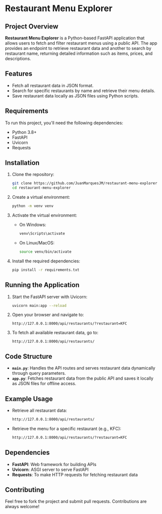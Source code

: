 # Restaurant Menu Explorer

## Project Overview

**Restaurant Menu Explorer** is a Python-based FastAPI application that allows users to fetch and filter restaurant menus using a public API. The app provides an endpoint to retrieve restaurant data and another to search by restaurant name, returning detailed information such as items, prices, and descriptions.

## Features

- Fetch all restaurant data in JSON format.
- Search for specific restaurants by name and retrieve their menu details.
- Save restaurant data locally as JSON files using Python scripts.

## Requirements

To run this project, you'll need the following dependencies:

- Python 3.8+
- FastAPI
- Uvicorn
- Requests

## Installation

1. Clone the repository:

    ```bash
    git clone https://github.com/JuanMarquesJM/restaurant-menu-explorer
    cd restaurant-menu-explorer
    ```

2. Create a virtual environment:

    ```bash
    python -m venv venv
    ```

3. Activate the virtual environment:

    - On Windows:
      ```bash
      venv\Scripts\activate
      ```

    - On Linux/MacOS:
      ```bash
      source venv/bin/activate
      ```

4. Install the required dependencies:

    ```bash
    pip install -r requirements.txt
    ```

## Running the Application

1. Start the FastAPI server with Uvicorn:

    ```bash
    uvicorn main:app --reload
    ```

2. Open your browser and navigate to:

    ```
    http://127.0.0.1:8000/api/restaurants/?restaurant=KFC
    ```

3. To fetch all available restaurant data, go to:

    ```
    http://127.0.0.1:8000/api/restaurants/
    ```

## Code Structure

- **`main.py`**: Handles the API routes and serves restaurant data dynamically through query parameters.
- **`app.py`**: Fetches restaurant data from the public API and saves it locally as JSON files for offline access.

## Example Usage

- Retrieve all restaurant data:

    ```bash
    http://127.0.0.1:8000/api/restaurants/
    ```

- Retrieve the menu for a specific restaurant (e.g., KFC):

    ```bash
    http://127.0.0.1:8000/api/restaurants/?restaurant=KFC
    ```

## Dependencies

- **FastAPI**: Web framework for building APIs
- **Uvicorn**: ASGI server to serve FastAPI
- **Requests**: To make HTTP requests for fetching restaurant data

## Contributing

Feel free to fork the project and submit pull requests. Contributions are always welcome!
